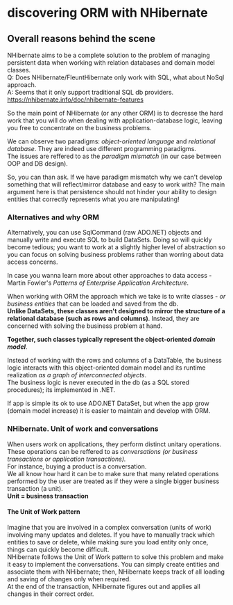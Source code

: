 # discovering ORM with NHibernate
## Overall reasons behind the scene
NHibernate aims to be a complete solution to the problem of managing persistent data when working with relation databases and domain model classes.  
Q: Does NHibernate/FleuntHibernate only work with SQL, what about NoSql approach.  
A: Seems that it only support traditional SQL db providers. https://nhibernate.info/doc/nhibernate-features  

So the main point of NHibernate (or any other ORM) is to decresse the hard work that you will do when dealing with application-database logic, leaving you free to concentrate on the business problems.  

We can observe two paradigms: *object-oriented language* and *relational database*. They are indeed use different programming paradigms.  
The issues are reffered to as the _paradigm mismatch_ (in our case between OOP and DB design).  

So, you can than ask. If we have paradigm mismatch why we can't develop something that will reflect/mirror database and easy to work with? The main argument here is that persistence should not hinder your ability to design entities that correctly represents what you are manipulating!
### Alternatives and why ORM
Alternatively, you can use SqlCommand (raw ADO.NET) objects and manually write and execute SQL to build DataSets.
Doing so will quickly become tedious; you want to work at a slightly higher level of abstraction so you can focus on solving business problems rather than worring about data access concerns.  

In case you wanna learn more about other approaches to data access - Martin Fowler's _Patterns of Enterprise Application Architecture_.  

When working with ORM the approach which we take is to write classes - _or business entities_ that can be loaded and saved from the db.  
**Unlike DataSets, these classes aren't designed to mirror the structure of a relational database (such as rows and columns)**. Instead, they are concerned with solving the business problem at hand.  

**Together, such classes typically represent the object-oriented _domain model_**.  

Instead of working with the rows and columns of a DataTable, the business logic interacts with this object-oriented domain model and its runtime realization _as a graph of interconnected objects_.  
The business logic is never executed in the db (as a SQL stored procedures); its implemented in .NET.  

If app is simple its ok to use ADO.NET DataSet, but when the app grow (domain model increase) it is easier to maintain and develop with ORM.  
### NHibernate. Unit of work and conversations
When users work on applications, they perform distinct unitary operations.  
These operations can be reffered to as _conversations (or business transactions or application transactions)._  
For instance, buying a product is a conversation.  
We all know how hard it can be to make sure that many related operations performed by the user are treated as if they were a single bigger business transaction (a unit).  
**Unit = business transaction**
#### The Unit of Work pattern
Imagine that you are involved in a complex conversation (units of work) involving many updates and deletes. If you have to manually track which entities to save or delete, while making sure you load entity only once, things can quickly become difficult.  
NHibernate follows the Unit of Work pattern to solve this problem and make it easy to implement the conversations.
You can simply create entities and associate them with NHibernate; then, NHibernate keeps track of all loading and saving of changes only when required.  
At the end of the transaction, NHibernate figures out and applies all changes in their correct order.